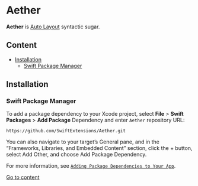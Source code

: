 # Aether

**Aether** is [Auto Layout](https://developer.apple.com/library/archive/documentation/UserExperience/Conceptual/AutolayoutPG/index.html) syntactic sugar.

## Content
- [Installation](#Installation)
    - [Swift Package Manager](#Swift-Package-Manager)

## Installation

### Swift Package Manager
To add a package dependency to your Xcode project, select **File** > **Swift Packages** > **Add Package** Dependency and enter `Aether` repository URL:
```
https://github.com/SwiftExtensions/Aether.git
```
You can also navigate to your target’s General pane, and in the “Frameworks, Libraries, and Embedded Content” section, click the + button, select Add Other, and choose Add Package Dependency.

For more information, see [`Adding Package Dependencies to Your App`](https://developer.apple.com/documentation/xcode/adding_package_dependencies_to_your_app).

[Go to content](#Content)


